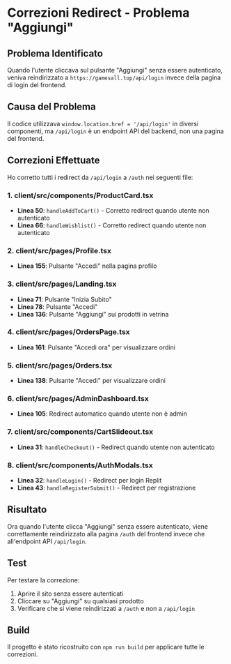 # Correzioni Redirect - Problema "Aggiungi" 

## Problema Identificato
Quando l'utente cliccava sul pulsante "Aggiungi" senza essere autenticato, veniva reindirizzato a `https://gamesall.top/api/login` invece della pagina di login del frontend.

## Causa del Problema
Il codice utilizzava `window.location.href = '/api/login'` in diversi componenti, ma `/api/login` è un endpoint API del backend, non una pagina del frontend.

## Correzioni Effettuate
Ho corretto tutti i redirect da `/api/login` a `/auth` nei seguenti file:

### 1. client/src/components/ProductCard.tsx
- **Linea 50**: `handleAddToCart()` - Corretto redirect quando utente non autenticato
- **Linea 66**: `handleWishlist()` - Corretto redirect quando utente non autenticato

### 2. client/src/pages/Profile.tsx
- **Linea 155**: Pulsante "Accedi" nella pagina profilo

### 3. client/src/pages/Landing.tsx
- **Linea 71**: Pulsante "Inizia Subito" 
- **Linea 78**: Pulsante "Accedi"
- **Linea 136**: Pulsante "Aggiungi" sui prodotti in vetrina

### 4. client/src/pages/OrdersPage.tsx
- **Linea 161**: Pulsante "Accedi ora" per visualizzare ordini

### 5. client/src/pages/Orders.tsx
- **Linea 138**: Pulsante "Accedi" per visualizzare ordini

### 6. client/src/pages/AdminDashboard.tsx
- **Linea 105**: Redirect automatico quando utente non è admin

### 7. client/src/components/CartSlideout.tsx
- **Linea 31**: `handleCheckout()` - Redirect quando utente non autenticato

### 8. client/src/components/AuthModals.tsx
- **Linea 32**: `handleLogin()` - Redirect per login Replit
- **Linea 43**: `handleRegisterSubmit()` - Redirect per registrazione

## Risultato
Ora quando l'utente clicca "Aggiungi" senza essere autenticato, viene correttamente reindirizzato alla pagina `/auth` del frontend invece che all'endpoint API `/api/login`.

## Test
Per testare la correzione:
1. Aprire il sito senza essere autenticati
2. Cliccare su "Aggiungi" su qualsiasi prodotto
3. Verificare che si viene reindirizzati a `/auth` e non a `/api/login`

## Build
Il progetto è stato ricostruito con `npm run build` per applicare tutte le correzioni.